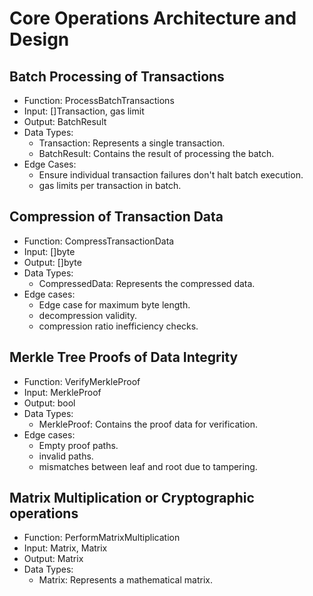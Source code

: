 # Core Operations Architecture and Design

## Batch Processing of Transactions

- Function: ProcessBatchTransactions
- Input: []Transaction, gas limit
- Output: BatchResult
- Data Types:
  - Transaction: Represents a single transaction.
  - BatchResult: Contains the result of processing the batch.
- Edge Cases:
  - Ensure individual transaction failures don't halt batch execution.
  - gas limits per transaction in batch.

## Compression of Transaction Data

- Function: CompressTransactionData
- Input: []byte
- Output: []byte
- Data Types:
  - CompressedData: Represents the compressed data.
- Edge cases:
  - Edge case for maximum byte length.
  - decompression validity.
  - compression ratio inefficiency checks.

## Merkle Tree Proofs of Data Integrity

- Function: VerifyMerkleProof
- Input: MerkleProof
- Output: bool
- Data Types:
  - MerkleProof: Contains the proof data for verification.
- Edge cases:
  - Empty proof paths.
  - invalid paths.
  - mismatches between leaf and root due to tampering.

## Matrix Multiplication or Cryptographic operations

- Function: PerformMatrixMultiplication
- Input: Matrix, Matrix
- Output: Matrix
- Data Types:
  - Matrix: Represents a mathematical matrix.
